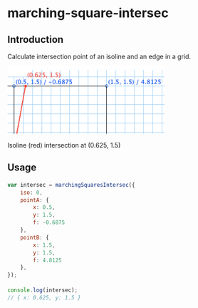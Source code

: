 # marching-square-intersec
## Introduction
Calculate intersection point of an isoline and an edge in a grid.

![Isoline (red) intersection at (0.625, 1.5)](iso_intersec.png?raw=true "Isoline (red) intersection at (0.625, 1.5)")

Isoline (red) intersection at (0.625, 1.5)

## Usage
```javascript
var intersec = marchingSquaresIntersec({
    iso: 0,
    pointA: {
        x: 0.5,
        y: 1.5,
        f: -0.6875
    },
    pointB: {
        x: 1.5,
        y: 1.5,
        f: 4.8125
    },
});

console.log(intersec);
// { x: 0.625, y: 1.5 }
```